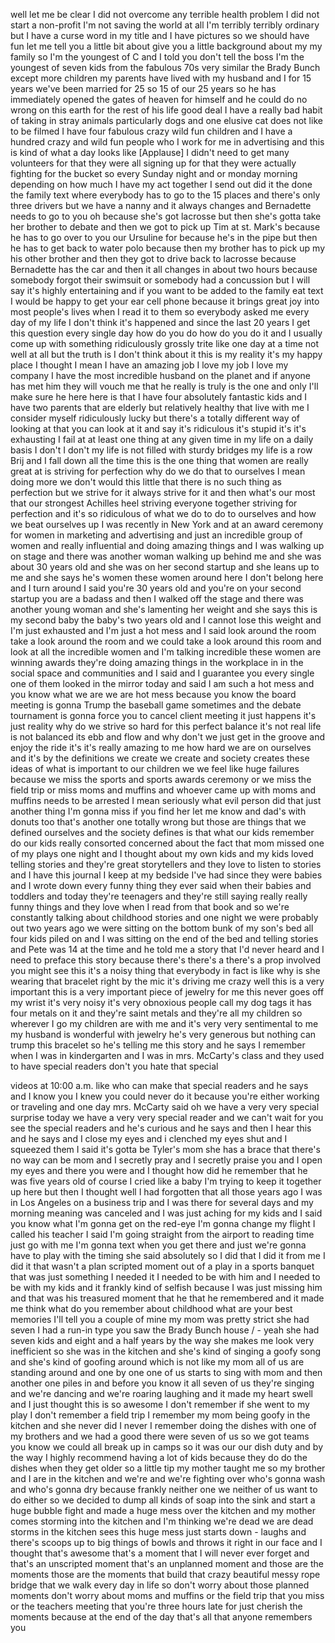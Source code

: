 
well let me be clear I did not overcome
any terrible health problem I did not
start a non-profit I&#39;m not saving the
world at all I&#39;m terribly terribly
ordinary but I have a curse word in my
title and I have pictures so we should
have fun let me tell you a little bit
about give you a little background about
my my family so I&#39;m the youngest of C
and I told you don&#39;t tell the boss I&#39;m
the youngest of seven kids from the
fabulous 70s very similar the Brady
Bunch except more children my parents
have lived with my husband and I for 15
years we&#39;ve been married for 25 so 15 of
our 25 years so he has immediately
opened the gates of heaven for himself
and he could do no wrong on this earth
for the rest of his life good deal I
have a really bad habit of taking in
stray animals particularly dogs and one
elusive cat does not like to be filmed I
have four fabulous crazy wild fun
children and I have a hundred crazy and
wild fun people who I work for me
in advertising and this is kind of what
a day looks like
[Applause]
I didn&#39;t need to get many volunteers for
that they were all signing up for that
they were actually fighting for the
bucket so every Sunday night and or
monday morning depending on how much I
have my act together I send out did it
the done the family text where everybody
has to go to the 15 places and there&#39;s
only three drivers but we have a nanny
and it always changes and Bernadette
needs to go to you oh because she&#39;s got
lacrosse but then she&#39;s gotta take her
brother to debate and then we got to
pick up Tim at st. Mark&#39;s because he has
to go over to you our Ursuline for
because he&#39;s in the pipe but then he has
to get back to water polo because then
my brother has to pick up my his other
brother and then they got to drive back
to lacrosse because Bernadette has the
car and then it all changes in about two
hours because somebody forgot their
swimsuit or somebody had a concussion
but I will say it&#39;s highly entertaining
and if you want to be added to the
family eat text I would be happy to get
your ear cell phone because it brings
great joy into most people&#39;s lives when
I read it to them so everybody asked me
every day of my life I don&#39;t think it&#39;s
happened and since the last 20 years I
get this question every single day how
do you do how do you do it and I usually
come up with something ridiculously
grossly trite like one day at a time not
well at all
but the truth is I don&#39;t think about it
this is my reality it&#39;s my happy place I
thought I mean I have an amazing job I
love my job I love my company I have the
most incredible husband on the planet
and if anyone has met him they will
vouch me that he really is truly is the
one and only I&#39;ll make sure he here here
is that I have four absolutely fantastic
kids and I have two parents that are
elderly but relatively healthy that live
with me
I consider myself ridiculously lucky but
there&#39;s a totally different way of
looking at that you can look at it and
say it&#39;s ridiculous it&#39;s stupid it&#39;s
it&#39;s exhausting I fail at at least one
thing at any given time in my life on a
daily basis I don&#39;t I don&#39;t my life is
not filled with sturdy bridges my life
is a row
Brij and I fall down all the time this
is the one thing that women are really
great at is striving for perfection why
do we do that to ourselves I mean doing
more we don&#39;t would this little that
there is no such thing as perfection but
we strive for it always strive for it
and then what&#39;s our most that our
strongest Achilles heel
striving everyone together striving for
perfection and it&#39;s so ridiculous of
what we do to do to ourselves and how we
beat ourselves up
I was recently in New York and at an
award ceremony for women in marketing
and advertising and just an incredible
group of women and really influential
and doing amazing things and I was
walking up on stage and there was
another woman walking up behind me and
she was about 30 years old and she was
on her second startup and she leans up
to me and she says he&#39;s women these
women around here I don&#39;t belong here
and I turn around I said you&#39;re 30 years
old and you&#39;re on your second startup
you are a badass and then I walked off
the stage and there was another young
woman and she&#39;s lamenting her weight and
she says this is my second baby the
baby&#39;s two years old and I cannot lose
this weight and I&#39;m just exhausted and
I&#39;m just a hot mess and I said look
around the room take a look around the
room and we could take a look around
this room and look at all the incredible
women and I&#39;m talking incredible these
women are winning awards they&#39;re doing
amazing things in the workplace in in
the social space and communities and I
said and I guarantee you every single
one of them looked in the mirror today
and said I am such a hot mess
and you know what we are we are hot mess
because you know the board meeting is
gonna Trump the baseball game sometimes
and the debate tournament is gonna force
you to cancel client meeting
it just happens it&#39;s just reality why do
we strive so hard for this perfect
balance it&#39;s not real
life is not balanced its ebb and flow
and why don&#39;t we just get in the groove
and enjoy the ride it&#39;s it&#39;s really
amazing to me how hard we are on
ourselves and it&#39;s by the definitions we
create we create and society creates
these ideas of what is important to our
children we we feel like huge failures
because we miss the sports and sports
awards ceremony or we miss the field
trip or miss moms and muffins and
whoever came up with moms and muffins
needs to be arrested I mean seriously
what evil person did that just another
thing I&#39;m gonna miss if you find her let
me know and dad&#39;s with donuts too that&#39;s
another one totally wrong but those are
things that we defined ourselves and the
society defines is that what our kids
remember do our kids really consorted
concerned about the fact that mom missed
one of my plays one night and I thought
about my own kids and my kids loved
telling stories and they&#39;re great
storytellers and they love to listen to
stories and I have this journal I keep
at my bedside I&#39;ve had since they were
babies and I wrote down every funny
thing they ever said when their babies
and toddlers and today they&#39;re teenagers
and they&#39;re still saying really really
funny things and they love when I read
from that book and so we&#39;re constantly
talking about childhood stories and one
night we were probably out two years ago
we were sitting on the bottom bunk of my
son&#39;s bed all four kids piled on and I
was sitting on the end of the bed and
telling stories and Pete was 14 at the
time and he told me a story that I&#39;d
never heard and I need to preface this
story because there&#39;s there&#39;s a there&#39;s
a prop involved you might see this it&#39;s
a noisy thing that everybody in fact is
like why is she wearing that bracelet
right by the mic it&#39;s driving me crazy
well this is a very important this is a
very important piece of jewelry for me
this never goes off my wrist it&#39;s very
noisy it&#39;s very obnoxious people call my
dog tags it has four metals on it and
they&#39;re saint metals and they&#39;re all my
children so wherever I go my children
are with me and it&#39;s very very
sentimental to me my husband is
wonderful with jewelry he&#39;s very
generous but nothing can trump this
bracelet so he&#39;s telling me this story
and he says I remember when I was in
kindergarten and I was in mrs. McCarty&#39;s
class and they used to have special
readers don&#39;t you hate that special

videos at 10:00 a.m. like who can make
that special readers and he says and I
know you
I knew you could never do it because
you&#39;re either working or traveling and
one day mrs. McCarty said oh we have a
very very special surprise today we have
a very very special reader and we can&#39;t
wait for you see the special readers and
he&#39;s curious and he says and then I hear
this and he says and I close my eyes and
i clenched my eyes shut and I squeezed
them I said it&#39;s gotta be Tyler&#39;s mom
she has a brace that there&#39;s no way can
be mom and I secretly pray and I
secretly praise you and I open my eyes
and there you were and I thought how did
he remember that he was five years old
of course I cried like a baby I&#39;m trying
to keep it together up here but then I
thought well I had forgotten that all
those years ago I was in Los Angeles on
a business trip and I was there for
several days and my morning meaning was
canceled and I was just aching for my
kids and I said you know what I&#39;m gonna
get on the red-eye I&#39;m gonna change my
flight
I called his teacher I said I&#39;m going
straight from the airport to reading
time just go with me I&#39;m gonna text when
you get there and just we&#39;re gonna have
to play with the timing she said
absolutely so I did that I did it from
me I did it
that wasn&#39;t a plan scripted moment out
of a play in a sports banquet that was
just something I needed it I needed to
be with him and I needed to be with my
kids and it frankly kind of selfish
because I was just missing him and that
was his treasured moment that he that he
remembered and it made me think what do
you remember about childhood what are
your best memories I&#39;ll tell you a
couple of mine my mom was pretty strict
she had seven
I had a run-in type you saw the Brady
Bunch house / - yeah
she had seven kids and eight and a half
years by the way she makes me look very
inefficient so she was in the kitchen
and she&#39;s kind of singing a goofy song
and she&#39;s kind of goofing around which
is not like my mom all of us are
standing around and one by one one of us
starts to sing with mom and then another
one piles in and before you know it all
seven of us they&#39;re singing and we&#39;re
dancing and we&#39;re roaring laughing and
it made my heart swell and I just
thought this is so awesome
I don&#39;t remember if she went to my play
I don&#39;t remember a field trip I remember
my mom being goofy in the kitchen and
she never did I never I remember doing
the dishes with one of my brothers and
we had a good there were seven of us so
we got teams you know we could all break
up in camps so it was our our dish duty
and by the way I highly recommend having
a lot of kids because they do do the
dishes when they get older so a little
tip my mother taught me so my brother
and I are in the kitchen and we&#39;re and
we&#39;re fighting over who&#39;s gonna wash and
who&#39;s gonna dry because frankly neither
one we neither of us want to do either
so we decided to dump all kinds of soap
into the sink and start a huge bubble
fight and made a huge mess over the
kitchen and my mother comes storming
into the kitchen and I&#39;m thinking we&#39;re
dead we are dead storms in the kitchen
sees this huge mess just starts down -
laughs and there&#39;s scoops up to big
things of bowls and throws it right in
our face and I thought that&#39;s awesome
that&#39;s a moment that I will never ever
forget and that&#39;s an unscripted moment
that&#39;s an unplanned moment and those are
the moments those are the moments that
build that crazy beautiful messy rope
bridge that we walk every day in life so
don&#39;t worry about those planned moments
don&#39;t worry about moms and muffins or
the field trip that you miss or the
teachers meeting that you&#39;re three hours
late for just cherish the moments
because at the end of the day that&#39;s all
that anyone remembers
you
